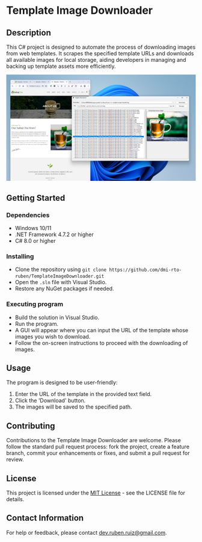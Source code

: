 # Template Image Downloader

## Description
This C# project is designed to automate the process of downloading images from web templates. It scrapes the specified template URLs and downloads all available images for local storage, aiding developers in managing and backing up template assets more efficiently.

![Alt text](/images/app-image.png?raw=true "the app")

## Getting Started

### Dependencies
- Windows 10/11
- .NET Framework 4.7.2 or higher
- C# 8.0 or higher

### Installing
- Clone the repository using `git clone https://github.com/dmi-rto-ruben/TemplateImageDownloader.git`
- Open the `.sln` file with Visual Studio.
- Restore any NuGet packages if needed.

### Executing program
- Build the solution in Visual Studio.
- Run the program.
- A GUI will appear where you can input the URL of the template whose images you wish to download.
- Follow the on-screen instructions to proceed with the downloading of images.

## Usage
The program is designed to be user-friendly:
1. Enter the URL of the template in the provided text field.
2. Click the 'Download' button.
3. The images will be saved to the specified path.


## Contributing
Contributions to the Template Image Downloader are welcome. Please follow the standard pull request process: fork the project, create a feature branch, commit your enhancements or fixes, and submit a pull request for review.

## License
This project is licensed under the [MIT License](LICENSE.txt) - see the LICENSE file for details.

## Contact Information
For help or feedback, please contact [dev.ruben.ruiz@gmail.com](mailto:dev.ruben.ruiz@gmail.com).


